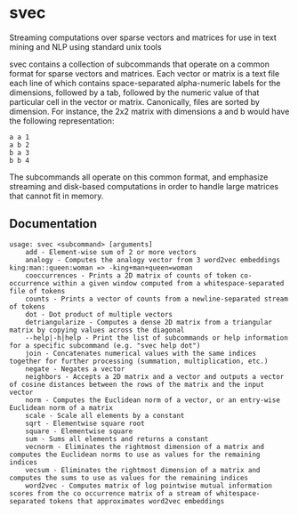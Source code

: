 # svec
Streaming computations over sparse vectors and matrices for use in text mining and NLP using standard unix tools

svec contains a collection of subcommands that operate on a common format for sparse vectors and matrices. Each vector or matrix is a text file each line of which contains space-separated alpha-numeric labels for the dimensions, followed by a tab, followed by the numeric value of that particular cell in the vector or matrix. Canonically, files are sorted by dimension. For instance, the 2x2 matrix with dimensions a and b would have the following representation:

```
a a	1
a b	2
b a	3
b b	4
```

The subcommands all operate on this common format, and emphasize streaming and disk-based computations in order to handle large matrices that cannot fit in memory.

## Documentation
```
usage: svec <subcommand> [arguments]
	add - Element-wise sum of 2 or more vectors
	analogy - Computes the analogy vector from 3 word2vec embeddings king:man::queen:woman => -king+man+queen=woman
	cooccurrences - Prints a 2D matrix of counts of token co-occurrence within a given window computed from a whitespace-separated file of tokens
	counts - Prints a vector of counts from a newline-separated stream of tokens
	dot - Dot product of multiple vectors
	detriangularize - Computes a dense 2D matrix from a triangular matrix by copying values across the diagonal
	--help|-h|help - Print the list of subcommands or help information for a specific subcommand (e.g. "svec help dot")
	join - Concatenates numerical values with the same indices together for further processing (summation, multiplication, etc.)
	negate - Negates a vector
	neighbors - Accepts a 2D matrix and a vector and outputs a vector of cosine distances between the rows of the matrix and the input vector
	norm - Computes the Euclidean norm of a vector, or an entry-wise Euclidean norm of a matrix
	scale - Scale all elements by a constant
	sqrt - Elementwise square root
	square - Elementwise square
	sum - Sums all elements and returns a constant
	vecnorm - Eliminates the rightmost dimension of a matrix and computes the Euclidean norms to use as values for the remaining indices
	vecsum - Eliminates the rightmost dimension of a matrix and computes the sums to use as values for the remaining indices
	word2vec - Computes matrix of log pointwise mutual information scores from the co occurrence matrix of a stream of whitespace-separated tokens that approximates word2vec embeddings
```
